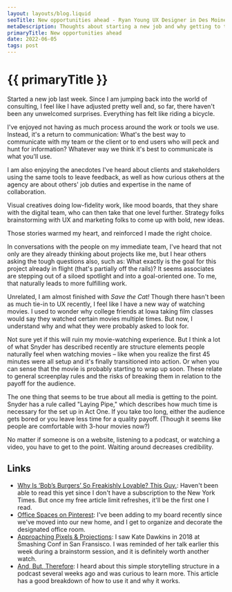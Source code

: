```yaml
---
layout: layouts/blog.liquid
seoTitle: New opportunities ahead - Ryan Young UX Designer in Des Moines, Iowa
metaDescription: Thoughts about starting a new job and why getting to the point is a universal principal.
primaryTitle: New opportunities ahead
date: 2022-06-05
tags: post
---
```


# {{ primaryTitle }}
Started a new job last week. Since I am jumping back into the world of consulting, I feel like I have adjusted pretty well and, so far, there haven't been any unwelcomed surprises. Everything has felt like riding a bicycle.

I've enjoyed not having as much process around the work or tools we use. Instead, it's a return to communication: What's the best way to communicate with my team or the client or to end users who will peck and hunt for information? Whatever way we think it's best to communicate is what you'll use.

I am also enjoying the anecdotes I've heard about clients and stakeholders using the same tools to leave feedback, as well as how curious others at the agency are about others' job duties and expertise in the name of collaboration.

Visual creatives doing low-fidelity work, like mood boards, that they share with the digital team, who can then take that one level further. Strategy folks brainstorming with UX and marketing folks to come up with bold, new ideas.

Those stories warmed my heart, and reinforced I made the right choice.

In conversations with the people on my immediate team, I've heard that not only are they already thinking about projects like me, but I hear others asking the tough questions also, such as: What exactly is the goal for this project already in flight (that's partially off the rails)? It seems associates are stepping out of a siloed spotlight and into a goal-oriented one. To me, that naturally leads to more fulfilling work.

Unrelated, I am almost finished with *Save the Cat!* Though there hasn't been as much tie-in to UX recently, I feel like I have a new way of watching movies. I used to wonder why college friends at Iowa taking film classes would say they watched certain movies multiple times. But now, I understand why and what they were probably asked to look for.

Not sure yet if this will ruin my movie-watching experience. But I think a lot of what Snyder has described recently are structure elements people naturally feel when watching movies – like when you realize the first 45 minutes were all setup and it's finally transitioned into action. Or when you can sense that the movie is probably starting to wrap up soon. These relate to general screenplay rules and the risks of breaking them in relation to the payoff for the audience.

The one thing that seems to be true about all media is getting to the point. Snyder has a rule called "Laying Pipe," which describes how much time is necessary for the set up in Act One. If you take too long, either the audience gets bored or you leave less time for a quality payoff. (Though it seems like people are comfortable with 3-hour movies now?)

No matter if someone is on a website, listening to a podcast, or watching a video, you have to get to the point. Waiting around decreases credibility.

## Links
- <a href="https://www.nytimes.com/2022/05/25/magazine/bobs-burgers-movie-loren-bouchard.html" target="_blank">Why Is ‘Bob’s Burgers’ So Freakishly Lovable? This Guy.</a>: Haven't been able to read this yet since I don't have a subscription to the New York Times. But once my free article limit refreshes, it'll be the first one I read.
- <a href="https://www.pinterest.com/rcyou/office-spaces/" target="_blank">Office Spaces on Pinterest</a>: I've been adding to my board recently since we've moved into our new home, and I get to organize and decorate the designated office room.
- <a href="https://www.youtube.com/watch?v=yd6Dt4c3KNM" target="_blank">Approaching Pixels &amp; Projections</a>: I saw Kate Dawkins in 2018 at Smashing Conf in San Fransisco. I was reminded of her talk earlier this week during a brainstorm session, and it is definitely worth another watch.
- <a href="https://strategyandstorytelling.com/blog/2018/2/21/crafting-winning-elevator-pitch-abt" target="_blank">And, But, Therefore</a>: I heard about this simple storytelling structure in a podcast several weeks ago and was curious to learn more. This article has a good breakdown of how to use it and why it works.